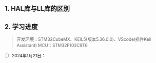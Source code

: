 ## 1. HAL库与LL库的区别



## 2. 学习进度

> 开发环境：STM32CubeMX、KEIL5(版本5.36.0.0)、VScode(插件Keil Assistant)
> MCU：STM32F103C8T6

- [ ] 2024年1月21日：

